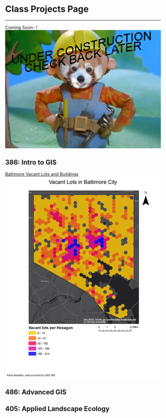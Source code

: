 # Class Projects Page

---

Coming Soon- !<br>
[<img src="/images/undercon.PNG?raw=true"/>](/index) 

## 386: Intro to GIS

[Baltimore Vacant Lots and Buildings](/projects/project2)
[<img src="part3map2final.png?raw=true"/>](/projects/project2) 

## 486: Advanced GIS


## 405: Applied Landscape Ecology

